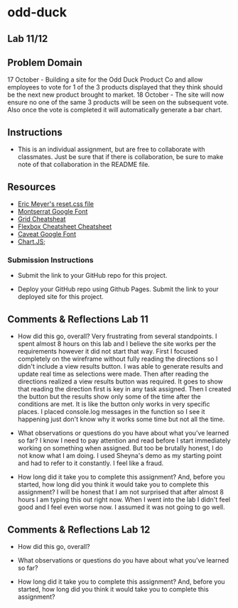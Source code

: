 # odd-duck

## Lab 11/12

## Problem Domain

17 October - Building a site for the Odd Duck Product Co and allow employees to vote for 1 of the 3 products displayed that they think should be the next new product brought to market.
18 October - The site will now ensure no one of the same 3 products will be seen on the subsequent vote. Also once the vote is completed it will automatically generate a bar chart.

## Instructions

* This is an individual assignment, but are free to collaborate with classmates. Just be sure that if there is collaboration, be sure to make note of that collaboration in the README file.

## Resources

* [Eric Meyer's reset.css file](https://meyerweb.com/eric/tools/css/reset/)
* [Montserrat Google Font](https://fonts.google.com/?query=Montserrat)
* [Grid Cheatsheat](https://grid.malven.co/)
* [Flexbox Cheatsheet Cheatsheet](https://jonitrythall.com/content/flexboxsheet.pdf)
* [Caveat Google Font](https://fonts.google.com/?query=Caveat)
* [Chart.JS](https://www.chartjs.org/);

### Submission Instructions

* Submit the link to your GitHub repo for this project.

* Deploy your GitHub repo using Github Pages. Submit the link to your deployed site for this project.

## Comments & Reflections Lab 11

* How did this go, overall?
Very frustrating from several standpoints. I spent almost 8 hours on this lab and I believe the site works per the requirements however it did not start that way. First I focused completely on the wireframe without fully reading the directions so I didn't include a view results button. I was able to generate results and update real time as selections were made. Then after reading the directions realized a view results button was required. It goes to show that reading the direction first is key in any task assigned. Then I created the button but the results show only some of the time after the conditions are met. It is like the button only works in very specific places.  I placed console.log messages in the function so I see it happening just don't know why it works some time but not all the time.

* What observations or questions do you have about what you’ve learned so far?
I know I need to pay attention and read before I start immediately working on something when assigned.  But too be brutally honest, I do not know what I am doing. I used Sheyna's demo as my starting point and had to refer to it constantly. I feel like a fraud.

* How long did it take you to complete this assignment? And, before you started, how long did you think it would take you to complete this assignment?
I will be honest that I am not surprised that after almost 8 hours I am typing this out right now. When I went into the lab I didn't feel good and I feel even worse now. I assumed it was not going to go well.

## Comments & Reflections Lab 12

* How did this go, overall?

* What observations or questions do you have about what you’ve learned so far?

* How long did it take you to complete this assignment? And, before you started, how long did you think it would take you to complete this assignment?

